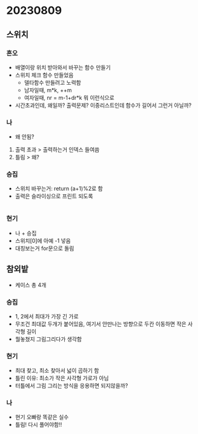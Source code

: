 # 20230809
## 스위치
### 흔오
- 배열이랑 위치 받아와서 바꾸는 함수 만들기
- 스위치 체크 함수 만들었음
  - 델타함수 만들려고 노력함
  - 남자일때, m*k, ++m
  - 여자일때, nr = m-1+dr*k 뭐 이런식으로
- 시간초과인데, 왜일까? 출력문제? 이중리스트인데 함수가 길어서 그런거 아닐까?
### 나
- 왜 안됨? 
1. 출력 초과 > 출력하는거 인덱스 들여씀
2. 틀림 > 왜?

### 승집
- 스위치 바꾸는거: return (a+1)%2로 함
- 출력은 슬라이싱으로 프린트 되도록
```python

```
### 현기
- 나 + 승집
- 스위치[0]에 아예 -1 넣음
- 대칭보는거 for문으로 돌림

## 참외밭
- 케이스 총 4개
### 승집
- 1, 2에서 최대가 가장 긴 가로
- 무조건 최대값 두개가 붙어있음, 여기서 안만나는 방향으로 두칸 이동하면 작은 사각형 길이 
- 뭘놓쳤지 그림그리다가 생각함
### 현기
- 최대 찾고, 최소 찾아서 넓이 곱하기 함
- 틀린 이유: 최소가 작은 사각형 가로가 아님
- 터틀에서 그림 그리는 방식을 응용하면 되지않을까?
### 나
- 현기 오빠랑 똑같은 실수
- 틀림! 다시 풀어야함!!